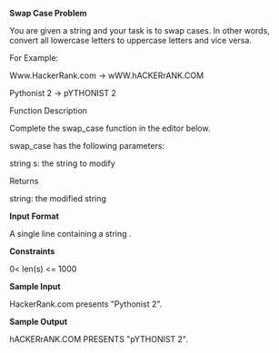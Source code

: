 **Swap Case Problem**

You are given a string and your task is to swap cases. In other words, convert all lowercase letters to uppercase letters and vice versa.

For Example:

Www.HackerRank.com → wWW.hACKERrANK.COM

Pythonist 2 → pYTHONIST 2  

Function Description

Complete the swap_case function in the editor below.

swap_case has the following parameters:

string s: the string to modify

Returns

string: the modified string

**Input Format**

A single line containing a string .

**Constraints**

0< len(s) <= 1000

**Sample Input**

HackerRank.com presents "Pythonist 2".

**Sample Output**

hACKERrANK.COM PRESENTS "pYTHONIST 2".
